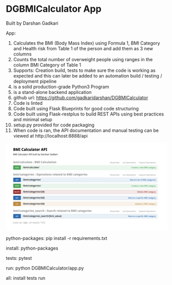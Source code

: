 # DGBMICalculator App

Built by Darshan Gadkari

App:
1. Calculates the BMI (Body Mass Index) using Formula 1, BMI Category and Health risk
from Table 1 of the person and add them as 3 new columns
2. Counts the total number of overweight people using ranges in the column BMI Category
of Table 1
3. Supports: Creation build, tests to make sure the code is working as expected and 
this can later be added to an automation build / testing / deployment pipeline
4. is a solid production-grade Python3 Program
5. is a stand-alone backend application
6. github url: https://github.com/gadkaridarshan/DGBMICalculator
7. Code is linted
8. Code built using Flask Blueprints for good code structuring
9. Code built using Flask-restplus to build REST APIs using best practices and minimal setup
10. setup.py provided for code packaging
11. When code is ran, the API documentation and manual testing can be viewed
at http://localhost:8888/api

![alt text](https://github.com/gadkaridarshan/DGBMICalculator/blob/main/APIDocumentation.png)

python-packages:
   pip install -r requirements.txt

install: python-packages

tests:
   pytest

run:
   python DGBMICalculator/app.py

all: install tests run
